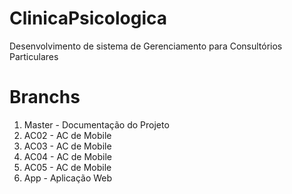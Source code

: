 # ClinicaPsicologica
Desenvolvimento de sistema de Gerenciamento para Consultórios Particulares

# Branchs
1. Master - Documentação do Projeto
2. AC02 - AC de Mobile
3. AC03 - AC de Mobile
4. AC04 - AC de Mobile
5. AC05 - AC de Mobile
6. App - Aplicação Web
